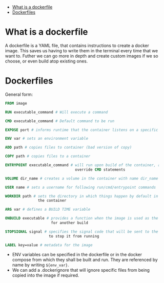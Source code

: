 - [What is a dockerfile](#what-is-a-dockerfile)
- [Dockerfiles](#dockerfiles)

# What is a dockerfile

A dockerfile is a YAML file, that contains instructions to create a docker image. This saves us having to write them in the terminal every time that we want to. Futher we can go more in depth and create custom images if we so choose, or even build atop existing ones.

# Dockerfiles

General form:

```dockerfile
FROM image

RUN executable_command # Will execute a command

CMD executable_command # Default command to be run

EXPOSE port # informs runtime that the container listens on a specific port

ENV var # sets an environment variable

ADD path # copies files to container (bad version of copy)

COPY path # copies files to a container

ENTRYPOINT executable_command # will run upon build of the container, and will
							    override CMD statements

VOLUME dir_name # creates a volume in the container with name dir_name

USER name # sets a username for following run/cmd/entrypoint commands

WORKDIR path # sets the directory in which things happen by default in
		       the container

ARG var # defines a BUILD TIME variable

ONBUILD executable # provides a function when the image is used as the base
					 for another build

STOPSIGNAL signal # specifies the signal code that will be sent to the container
					to stop it from running

LABEL key=value # metadata for the image
```

- ENV variables can be specified in the dockerfile or in the docker compose from which they shall be built and run. They are referenced by name by writing `${env_var}`.
- We can add a .dockerignore that will ignore specific files from being copied into the image if required.
